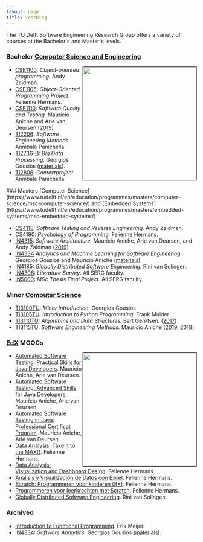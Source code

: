 ```yaml
---
layout: page
title: Teaching
---
```


The TU Delft Software Engineering Research Group offers a variety of courses at the Bachelor's and Master's
levels.

### Bachelor [Computer Science and Engineering](https://www.tudelft.nl/en/education/programmes/bachelors/cse/bachelor-of-computer-science-and-engineering/)

 <image src="img/lecture-davide.jpg" style="float:right; width:300px; border:1px solid #000"/>

 * [CSE1100](http://www.studiegids.tudelft.nl/a101_displayCourse.do?course_id=48428): _Object-oriented programming._ Andy Zaidman.
 * [CSE1105](http://www.studiegids.tudelft.nl/a101_displayCourse.do?course_id=48429): _Object-Oriented Programming Project._ Felienne Hermans.
 * [CSE1110](http://www.studiegids.tudelft.nl/a101_displayCourse.do?course_id=48430):  _Software Quality and Testing._  Maurício Aniche and Arie van Deursen ([2019](https://serg-delft.github.io/cse1110-2019/))
 * [TI2206](http://www.studiegids.tudelft.nl/a101_displayCourse.do?course_id=45678):  _Software Engineering Methods._  Annibale Panichella.
 * [TI2736-B](http://www.studiegids.tudelft.nl/a101_displayCourse.do?course_id=45686):  _Big Data Processing._  Georgios Gousios ([materials](http://gousios.org/courses/bigdata/)).
 * [TI2806](http://www.studiegids.tudelft.nl/a101_displayCourse.do?course_id=45676):  _Contextproject._  Annibale Panichella.

<div id="msc"></div>
### Masters [Computer Science](https://www.tudelft.nl/en/education/programmes/masters/computer-science/msc-computer-science/) and [Embedded Systems](https://www.tudelft.nl/en/education/programmes/masters/embedded-systems/msc-embedded-systems/)

 * [CS4110](http://www.studiegids.tudelft.nl/a101_displayCourse.do?course_id=45583): _Software Testing and Reverse Engineering._ Andy Zaidman.
 * [CS4190](http://www.studiegids.tudelft.nl/a101_displayCourse.do?course_id=48292): _Psychology of Programming._ Felienne Hermans.
 * [IN4315](http://www.studiegids.tudelft.nl/a101_displayCourse.do?course_id=45594): _Software Architecture._  Maurício Aniche, Arie van Deursen, and Andy Zaidman ([2019](https://serg-delft.github.io/delftswa2019/))
 * [IN4334](https://studiegids.tudelft.nl/a101_displayCourse.do?course_id=51117) _Analytics and Machine Learning for Software Engineering_ Georgios Gousios and Maurício Aniche 
 ([materials](http://gousios.org/courses/ml4se/))
 * [IN4185](http://www.studiegids.tudelft.nl/a101_displayCourse.do?course_id=45602): _Globally Distributed Software Engineering_. Rini van Solingen.
 * [IN4306](https://studiegids.tudelft.nl/a101_displayCourse.do?course_id=45593): _Literature Survey_. All SERG faculty.
 * [IN5000](msc-projects.html): _MSc Thesis Final Project_. All SERG faculty.

### Minor [Computer Science](https://www.tudelft.nl/en/eemcs/study/minors/computer-science/)

 * [TI3100TU](http://www.studiegids.tudelft.nl/a101_displayCourse.do?course_id=46042): _Minor Introduction._  Georgios Gousios
 * [TI3105TU](http://www.studiegids.tudelft.nl/a101_displayCourse.do?course_id=46041): _Introduction to Python Programming._  Frank Mulder.
 * [TI3110TU](http://www.studiegids.tudelft.nl/a101_displayCourse.do?course_id=46043): _Algorithms and Data Structures._  Bart Gerritsen. ([2017](http://gousios.org/courses/algo-ds/))
 * [TI3115TU](http://www.studiegids.tudelft.nl/a101_displayCourse.do?course_id=48152): _Software Engineering Methods._ Maurício Aniche ([2019](https://serg-delft.github.io/ti3115tu-2019/), [2018](https://serg-delft.github.io/ti3115tu-2018/)).

### [EdX](https://www.edx.org/school/delftx) MOOCs

<image src="img/edx-testing.png" style="float:right; width:300px; border:1px solid #000"/>

 * [Automated Software Testing: Practical Skills for Java Developers](https://www.edx.org/course/automated-software-testing-practical-skills-for-java-developers). Maurício Aniche, Arie van Deursen.
 * [Automated Software Testing: Advanced Skills for Java Developers](https://www.edx.org/course/automated-software-testing-advanced-skills-for-java-developers). Maurício Aniche, Arie van Deursen
 * [Automated Software Testing in Java: Professional Certificat Program](https://www.edx.org/professional-certificate/delftx-automated-software-testing-in-java). Maurício Aniche, Arie van Deursen
 * [Data Analysis: Take It to the MAX()](https://www.edx.org/course/data-analysis-take-it-to-the-max). Felienne Hermans.
 * [Data Analysis: Visualization and Dashboard Design](https://www.edx.org/course/data-analysis-visualization-and-dashboard-design). Felienne Hermans.
 * [Análisis y Visualización de Datos con Excel](https://www.edx.org/professional-certificate/delftx-analisis-y-visualizacion-de-datos-con-excel). Felienne Hermans.
 * [Scratch: Programmeren voor kinderen (8+)](https://www.edx.org/course/scratch-programmeren-voor-kinderen-8-delftx-scratchx-0). Felienne Hermans.
 * [Programmeren voor leerkrachten met Scratch](https://www.edx.org/course/programmeren-voor-leerkrachten-met-delftx-scratchtx). Felienne Hermans.
 * [Globally Distributed Software Engineering](https://www.edx.org/course/globally-distributed-software-engineering). Rini van Solingen.

### Archived

* [Introduction to Functional Programming](https://www.edx.org/course/introduction-functional-programming-delftx-fp101x-0). Erik Meijer.
* [IN4334](http://www.studiegids.tudelft.nl/a101_displayCourse.do?course_id=45568): _Software Analytics._ Georgios Gousios ([materials](http://gousios.org/courses/softwanal/)).